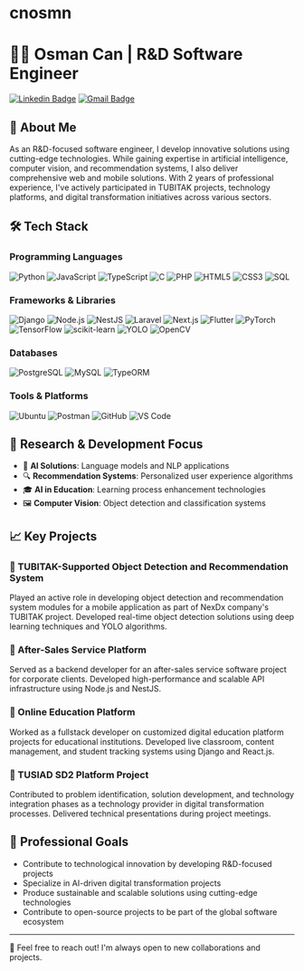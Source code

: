 # cnosmn
# 👨‍💻 Osman Can | R&D Software Engineer

[![Linkedin Badge](https://img.shields.io/badge/-osmncn-blue?style=flat-square&logo=Linkedin&logoColor=white&link=https://www.linkedin.com/in/osmncn/)](https://www.linkedin.com/in/osmncn/)
[![Gmail Badge](https://img.shields.io/badge/-ocan@nexdx.com-c14438?style=flat-square&logo=Gmail&logoColor=white&link=mailto:ocan@nexdx.com)](mailto:ocan@nexdx.com)

## 🚀 About Me

As an R&D-focused software engineer, I develop innovative solutions using cutting-edge technologies. While gaining expertise in artificial intelligence, computer vision, and recommendation systems, I also deliver comprehensive web and mobile solutions. With 2 years of professional experience, I've actively participated in TUBITAK projects, technology platforms, and digital transformation initiatives across various sectors.

## 🛠️ Tech Stack

### Programming Languages
![Python](https://img.shields.io/badge/-Python-3776AB?style=flat-square&logo=python&logoColor=white)
![JavaScript](https://img.shields.io/badge/-JavaScript-F7DF1E?style=flat-square&logo=javascript&logoColor=black)
![TypeScript](https://img.shields.io/badge/-TypeScript-007ACC?style=flat-square&logo=typescript&logoColor=white)
![C](https://img.shields.io/badge/-C-A8B9CC?style=flat-square&logo=c&logoColor=black)
![PHP](https://img.shields.io/badge/-PHP-777BB4?style=flat-square&logo=php&logoColor=white)
![HTML5](https://img.shields.io/badge/-HTML5-E34F26?style=flat-square&logo=html5&logoColor=white)
![CSS3](https://img.shields.io/badge/-CSS3-1572B6?style=flat-square&logo=css3&logoColor=white)
![SQL](https://img.shields.io/badge/-SQL-4479A1?style=flat-square&logo=postgresql&logoColor=white)

### Frameworks & Libraries
![Django](https://img.shields.io/badge/-Django-092E20?style=flat-square&logo=django&logoColor=white)
![Node.js](https://img.shields.io/badge/-Node.js-339933?style=flat-square&logo=node.js&logoColor=white)
![NestJS](https://img.shields.io/badge/-NestJS-E0234E?style=flat-square&logo=nestjs&logoColor=white)
![Laravel](https://img.shields.io/badge/-Laravel-FF2D20?style=flat-square&logo=laravel&logoColor=white)
![Next.js](https://img.shields.io/badge/-Next.js-000000?style=flat-square&logo=next.js&logoColor=white)
![Flutter](https://img.shields.io/badge/-Flutter-02569B?style=flat-square&logo=flutter&logoColor=white)
![PyTorch](https://img.shields.io/badge/-PyTorch-EE4C2C?style=flat-square&logo=pytorch&logoColor=white)
![TensorFlow](https://img.shields.io/badge/-TensorFlow-FF6F00?style=flat-square&logo=tensorflow&logoColor=white)
![scikit-learn](https://img.shields.io/badge/-scikit--learn-F7931E?style=flat-square&logo=scikit-learn&logoColor=white)
![YOLO](https://img.shields.io/badge/-YOLO-00FFFF?style=flat-square&logo=yolo&logoColor=black)
![OpenCV](https://img.shields.io/badge/-OpenCV-5C3EE8?style=flat-square&logo=opencv&logoColor=white)

### Databases
![PostgreSQL](https://img.shields.io/badge/-PostgreSQL-336791?style=flat-square&logo=postgresql&logoColor=white)
![MySQL](https://img.shields.io/badge/-MySQL-4479A1?style=flat-square&logo=mysql&logoColor=white)
![TypeORM](https://img.shields.io/badge/-TypeORM-FE0902?style=flat-square&logo=typeorm&logoColor=white)

### Tools & Platforms
![Ubuntu](https://img.shields.io/badge/-Ubuntu-E95420?style=flat-square&logo=ubuntu&logoColor=white)
![Postman](https://img.shields.io/badge/-Postman-FF6C37?style=flat-square&logo=postman&logoColor=white)
![GitHub](https://img.shields.io/badge/-GitHub-181717?style=flat-square&logo=github&logoColor=white)
![VS Code](https://img.shields.io/badge/-VS%20Code-007ACC?style=flat-square&logo=visual-studio-code&logoColor=white)

## 🔬 Research & Development Focus

- 🤖 **AI Solutions**: Language models and NLP applications
- 🔍 **Recommendation Systems**: Personalized user experience algorithms
- 🎓 **AI in Education**: Learning process enhancement technologies
- 🖼️ **Computer Vision**: Object detection and classification systems

## 📈 Key Projects

### 🔹 TUBITAK-Supported Object Detection and Recommendation System
Played an active role in developing object detection and recommendation system modules for a mobile application as part of NexDx company's TUBITAK project. Developed real-time object detection solutions using deep learning techniques and YOLO algorithms.

### 🔹 After-Sales Service Platform
Served as a backend developer for an after-sales service software project for corporate clients. Developed high-performance and scalable API infrastructure using Node.js and NestJS.

### 🔹 Online Education Platform
Worked as a fullstack developer on customized digital education platform projects for educational institutions. Developed live classroom, content management, and student tracking systems using Django and React.js.

### 🔹 TUSIAD SD2 Platform Project
Contributed to problem identification, solution development, and technology integration phases as a technology provider in digital transformation processes. Delivered technical presentations during project meetings.

## 💼 Professional Goals

- Contribute to technological innovation by developing R&D-focused projects
- Specialize in AI-driven digital transformation projects
- Produce sustainable and scalable solutions using cutting-edge technologies
- Contribute to open-source projects to be part of the global software ecosystem

---

🔗 Feel free to reach out! I'm always open to new collaborations and projects.
